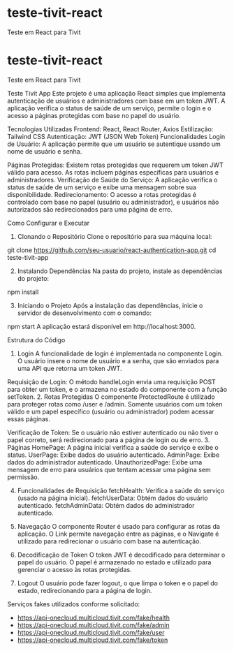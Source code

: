 # teste-tivit-react
Teste em React para Tivit

# teste-tivit-react
Teste em React para Tivit

Teste Tivit App
Este projeto é uma aplicação React simples que implementa autenticação de usuários e administradores com base em um token JWT. A aplicação verifica o status de saúde de um serviço, permite o login e o acesso a páginas protegidas com base no papel do usuário.

Tecnologias Utilizadas
Frontend: React, React Router, Axios
Estilização: Tailwind CSS
Autenticação: JWT (JSON Web Token)
Funcionalidades
Login de Usuário: A aplicação permite que um usuário se autentique usando um nome de usuário e senha.

Páginas Protegidas: Existem rotas protegidas que requerem um token JWT válido para acesso. As rotas incluem páginas específicas para usuários e administradores.
Verificação de Saúde do Serviço: A aplicação verifica o status de saúde de um serviço e exibe uma mensagem sobre sua disponibilidade.
Redirecionamento: O acesso a rotas protegidas é controlado com base no papel (usuário ou administrador), e usuários não autorizados são redirecionados para uma página de erro.

Como Configurar e Executar
1. Clonando o Repositório
Clone o repositório para sua máquina local:

git clone https://github.com/seu-usuario/react-authentication-app.git
cd teste-tivit-app

2. Instalando Dependências
Na pasta do projeto, instale as dependências do projeto:

npm install

3. Iniciando o Projeto
Após a instalação das dependências, inicie o servidor de desenvolvimento com o comando:

npm start
A aplicação estará disponível em http://localhost:3000.

Estrutura do Código
1. Login
A funcionalidade de login é implementada no componente Login. O usuário insere o nome de usuário e a senha, que são enviados para uma API que retorna um token JWT.

Requisição de Login: O método handleLogin envia uma requisição POST para obter um token, e o armazena no estado do componente com a função setToken.
2. Rotas Protegidas
O componente ProtectedRoute é utilizado para proteger rotas como /user e /admin. Somente usuários com um token válido e um papel específico (usuário ou administrador) podem acessar essas páginas.

Verificação de Token: Se o usuário não estiver autenticado ou não tiver o papel correto, será redirecionado para a página de login ou de erro.
3. Páginas
HomePage: A página inicial verifica a saúde do serviço e exibe o status.
UserPage: Exibe dados do usuário autenticado.
AdminPage: Exibe dados do administrador autenticado.
UnauthorizedPage: Exibe uma mensagem de erro para usuários que tentam acessar uma página sem permissão.

4. Funcionalidades de Requisição
fetchHealth: Verifica a saúde do serviço (usado na página inicial).
fetchUserData: Obtém dados do usuário autenticado.
fetchAdminData: Obtém dados do administrador autenticado.

5. Navegação
O componente Router é usado para configurar as rotas da aplicação.
O Link permite navegação entre as páginas, e o Navigate é utilizado para redirecionar o usuário com base na autenticação.

6. Decodificação de Token
O token JWT é decodificado para determinar o papel do usuário. O papel é armazenado no estado e utilizado para gerenciar o acesso às rotas protegidas.

7. Logout
O usuário pode fazer logout, o que limpa o token e o papel do estado, redirecionando para a página de login.

Serviços fakes utilizados conforme solicitado: 

- https://api-onecloud.multicloud.tivit.com/fake/health
- https://api-onecloud.multicloud.tivit.com/fake/admin
- https://api-onecloud.multicloud.tivit.com/fake/user
- https://api-onecloud.multicloud.tivit.com/fake/token
